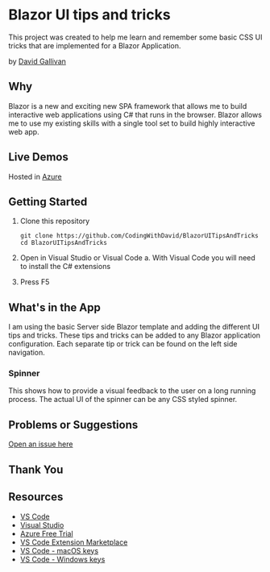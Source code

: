# Blazor UI tips and tricks

This project was created to help me learn and remember some basic CSS UI tricks that are implemented for a Blazor Application.

by [David Gallivan](http://twitter.com/CodingwithDavid)


## Why

Blazor is a new and exciting new SPA framework that allows me to build interactive web applications using C# that runs in the browser.  Blazor allows me to use my existing skills with a single tool set to build highly interactive web app.

## Live Demos

Hosted in [Azure]( https://codingwithdavidblazorui.azurewebsites.net/)

## Getting Started

1. Clone this repository

   ```Command Line
   git clone https://github.com/CodingWithDavid/BlazorUITipsAndTricks
   cd BlazorUITipsAndTricks
   ```

1.	Open in Visual Studio or Visual Code
a.	With Visual Code you will need to install the C# extensions
2.	Press F5

## What's in the App

I am using the basic Server side Blazor template and adding the different UI tips and tricks.  These tips and tricks can be added to any Blazor application configuration.  Each separate tip or trick can be found on the left side navigation.

### Spinner

This shows how to provide a visual feedback to the user on a long running process.  The actual UI of the spinner can be any CSS styled spinner.


## Problems or Suggestions

[Open an issue here]( https://github.com/CodingWithDavid/BlazorUITipsAndTricks/issues)

## Thank You


## Resources

- [VS Code](https://code.visualstudio.com)
- [Visual Studio]( https://visualstudio.microsoft.com/)
- [Azure Free Trial](https://azure.microsoft.com/en-us/free/)
- [VS Code Extension Marketplace](https://marketplace.visualstudio.com/vscode)
- [VS Code - macOS keys](https://code.visualstudio.com/shortcuts/keyboard-shortcuts-macos.pdf)
- [VS Code - Windows keys](https://code.visualstudio.com/shortcuts/keyboard-shortcuts-windows.pdf)
